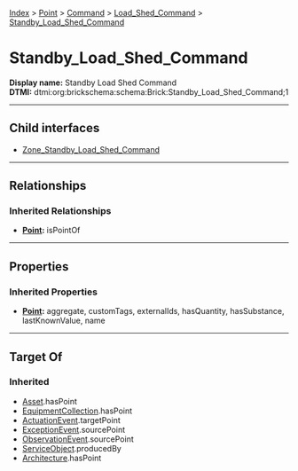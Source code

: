 [Index](../../../../Index.md) > [Point](../../../Point.md) > [Command](../../Command.md) > [Load_Shed_Command](../Load_Shed_Command.md) > [Standby_Load_Shed_Command](#)
# Standby_Load_Shed_Command

**Display name:** Standby Load Shed Command<br />
**DTMI:** dtmi:org:brickschema:schema:Brick:Standby_Load_Shed_Command;1

---

## Child interfaces
* [Zone_Standby_Load_Shed_Command](Zone_Standby_Load_Shed_Command.md)

---

## Relationships

### Inherited Relationships
* **[Point](../../../Point.md):** isPointOf

---

## Properties

### Inherited Properties
* **[Point](../../../Point.md):** aggregate, customTags, externalIds, hasQuantity, hasSubstance, lastKnownValue, name

---

## Target Of
### Inherited
* [Asset](../../../../Asset/Asset.md).hasPoint
* [EquipmentCollection](../../../../Collection/EquipmentCollection.md).hasPoint
* [ActuationEvent](../../../../Event/PointEvent/ActuationEvent.md).targetPoint
* [ExceptionEvent](../../../../Event/PointEvent/ExceptionEvent.md).sourcePoint
* [ObservationEvent](../../../../Event/PointEvent/ObservationEvent.md).sourcePoint
* [ServiceObject](../../../../Information/ServiceObject/ServiceObject.md).producedBy
* [Architecture](../../../../Space/Architecture/Architecture.md).hasPoint

